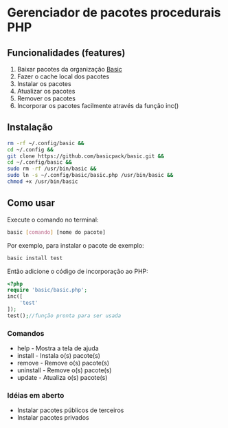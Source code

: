 # Gerenciador de pacotes procedurais PHP
## Funcionalidades (features)
1. Baixar pacotes da organização [Basic](https://github.com/basicpack)
2. Fazer o cache local dos pacotes
3. Instalar os pacotes
4. Atualizar os pacotes
5. Remover os pacotes
6. Incorporar os pacotes facilmente através da função inc()

## Instalação
```bash
rm -rf ~/.config/basic &&
cd ~/.config &&
git clone https://github.com/basicpack/basic.git &&
cd ~/.config/basic &&
sudo rm -rf /usr/bin/basic &&
sudo ln -s ~/.config/basic/basic.php /usr/bin/basic &&
chmod +x /usr/bin/basic
```

## Como usar
Execute o comando no terminal:
```bash
basic [comando] [nome do pacote]
```
Por exemplo, para instalar o pacote de exemplo:
```bash
basic install test
```
Então adicione o código de incorporação ao PHP:
```php
<?php
require 'basic/basic.php';
inc([
    'test'    
]);
test();//função pronta para ser usada
```

### Comandos
- help - Mostra a tela de ajuda
- install - Instala o(s) pacote(s)
- remove - Remove o(s) pacote(s)
- uninstall - Remove o(s) pacote(s)
- update - Atualiza o(s) pacote(s)

### Idéias em aberto
- Instalar pacotes públicos de terceiros
- Instalar pacotes privados
